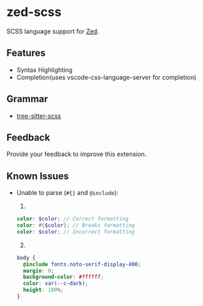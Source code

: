 # zed-scss

SCSS language support for [Zed](https://zed.dev).

## Features

- Syntax Highlighting
- Completion(uses vscode-css-language-server for completion)

## Grammar

- [tree-sitter-scss](https://github.com/tree-sitter-grammars/tree-sitter-scss)

## Feedback

Provide your feedback to improve this extension.

## Known Issues

- Unable to parse (`#{}` and `@include`):

  1.

  ```scss
  color: $color; // Correct formatting
  color: #{$color}; // Breaks formatting
  color: $color; // Incorrect formatting
  ```

  2.

  ```scss
  body {
    @include fonts.noto-serif-display-400;
    margin: 0;
    background-color: #ffffff;
    color: var(--c-dark);
    height: 100%;
  }
  ```
